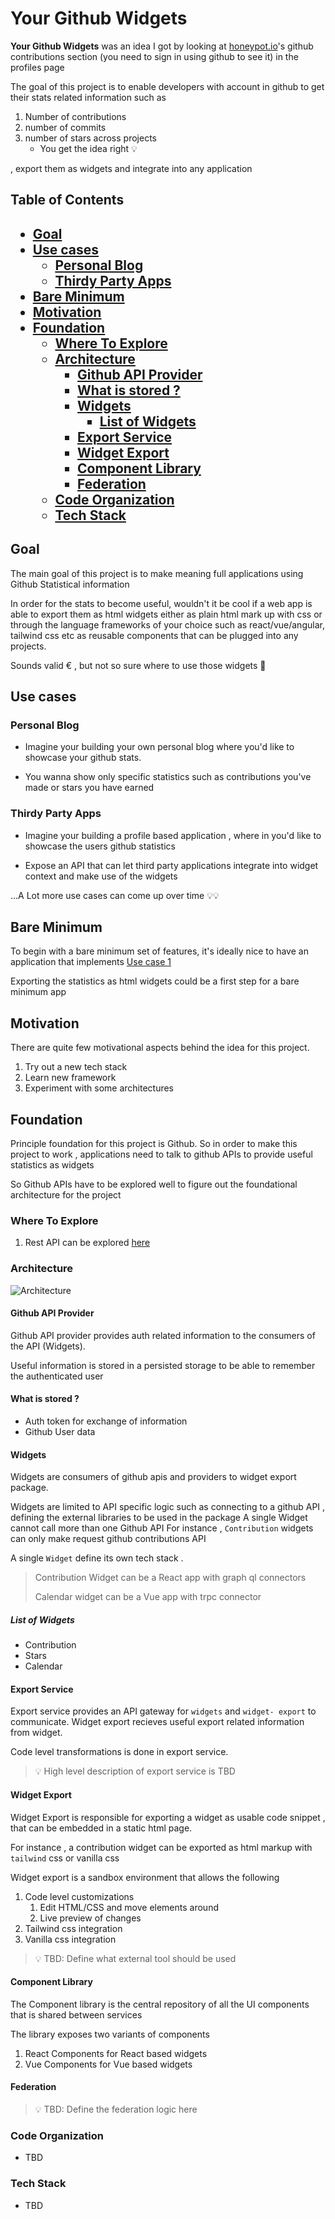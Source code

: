 <h1>Your Github Widgets</h1>

**Your Github Widgets** was an idea I got by looking at [honeypot.io](https://www.honeypot.io)'s github contributions section (you need to sign in using github to see it) in the profiles page

The goal of this project is to enable developers with account in github to get their stats related information such as

1. Number of contributions 
2. number of commits 
3. number of stars across projects
   - You get the idea right 💡


, export them as widgets and integrate into any application

<h2>Table of Contents<h2>

- [Goal](#goal)
- [Use cases](#use-cases)
  - [Personal Blog](#personal-blog)
  - [Thirdy Party Apps](#thirdy-party-apps)
- [Bare Minimum](#bare-minimum)
- [Motivation](#motivation)
- [Foundation](#foundation)
  - [Where To Explore](#where-to-explore)
  - [Architecture](#architecture)
    - [Github API Provider](#github-api-provider)
    - [What is stored ?](#what-is-stored-)
    - [Widgets](#widgets)
      - [List of Widgets](#list-of-widgets)
    - [Export Service](#export-service)
    - [Widget Export](#widget-export)
    - [Component Library](#component-library)
    - [Federation](#federation)
  - [Code Organization](#code-organization)
  - [Tech Stack](#tech-stack)


## Goal
The main goal of this project is to make meaning full applications using Github Statistical information

In order for the stats to become useful, wouldn't it be cool if a web app is able to export them as html widgets either as plain html mark up with css or through the  language frameworks of your choice such as react/vue/angular, tailwind css etc as reusable components that can be plugged into any projects.

Sounds valid € , but not so sure where to use those widgets 🤔

## Use cases

### Personal Blog
- Imagine your building your own personal blog where you'd like to showcase your github stats.

- You wanna show only specific statistics such as contributions you've made or stars you have earned

### Thirdy Party Apps

- Imagine your building a profile based application , where in you'd like to showcase the users github statistics

- Expose an API that can let third party applications integrate into widget context and make use of the widgets

...A Lot more use cases can come up over time 💡💡


## Bare Minimum

To begin with a bare minimum set of features, it's ideally nice to have an application that implements [Use case 1](#personal-blog) 

Exporting the statistics as html widgets could be a first step for a bare minimum app

## Motivation
There are quite few motivational aspects behind the idea for this project.
1. Try out a new tech stack
2. Learn new framework
3. Experiment with some architectures


## Foundation
Principle foundation for this project is Github. So in order to make this project to work , applications need to talk to github APIs to provide useful statistics as widgets

So Github APIs have to be explored well to figure out the foundational architecture for the project

### Where To Explore
1. Rest API can be explored [here](https://docs.github.com/en/rest?apiVersion=2022-11-28)

### Architecture
 <img src="https://github.com/your-github-widgets/.github/blob/main/arch.svg" alt="Architecture" />

 #### Github API Provider
 Github API provider provides auth related information to the consumers of the API (Widgets).

 Useful information is stored in a persisted storage to be able to remember the authenticated user

 #### What is stored ?
 - Auth token for exchange of information
 - Github User data 

#### Widgets

Widgets are consumers of github apis and providers to widget export package.

Widgets are limited to API specific logic such as connecting to a github API , defining the external libraries to be used in the package
A single Widget cannot call more than one Github API
For instance , `Contribution` widgets can only make request github contributions API

A single `Widget`  define its own tech stack . 

> Contribution Widget can be a React app with graph ql connectors
> 
> Calendar widget can be a Vue app with trpc connector

##### List of Widgets
- Contribution
- Stars
- Calendar

#### Export Service
Export service provides an API gateway for `widgets` and `widget- export` to communicate.
Widget export recieves useful export related information from widget.

Code level transformations is done in export service.

> 💡 High level description of export service is TBD

#### Widget Export

Widget Export is responsible for exporting a widget as usable code snippet , that can be embedded in a static html page.

For instance , a contribution widget can be exported as html markup with  `tailwind` css or vanilla css 

Widget export is a sandbox environment that allows the following
1. Code level customizations
   1. Edit HTML/CSS and move elements around 
   2. Live preview of changes
2. Tailwind css integration
3. Vanilla css integration

> 💡 TBD: Define what external tool should be used 

#### Component Library
The Component library is the central repository of all the UI components that is shared between services

The library exposes two variants of components
1. React Components for React based widgets
2. Vue Components for Vue based widgets


#### Federation

> 💡 TBD: Define the federation logic here 
### Code Organization
- TBD
### Tech Stack
- TBD

